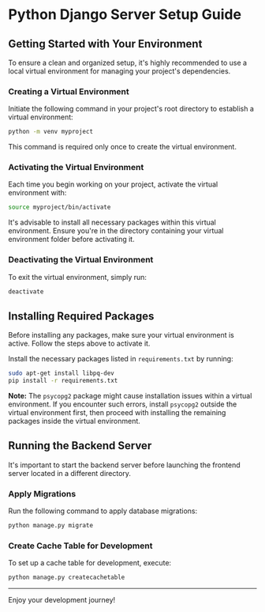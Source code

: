 # Python Django Server Setup Guide

## Getting Started with Your Environment

To ensure a clean and organized setup, it's highly recommended to use a local virtual environment for managing your project's dependencies.

### Creating a Virtual Environment

Initiate the following command in your project's root directory to establish a virtual environment:

```bash
python -m venv myproject
```

This command is required only once to create the virtual environment.

### Activating the Virtual Environment

Each time you begin working on your project, activate the virtual environment with:

```bash
source myproject/bin/activate
```

It's advisable to install all necessary packages within this virtual environment. Ensure you're in the directory containing your virtual environment folder before activating it.

### Deactivating the Virtual Environment

To exit the virtual environment, simply run:

```bash
deactivate
```

## Installing Required Packages

Before installing any packages, make sure your virtual environment is active. Follow the steps above to activate it.

Install the necessary packages listed in `requirements.txt` by running:

```bash
sudo apt-get install libpq-dev
pip install -r requirements.txt
```

**Note:** The `psycopg2` package might cause installation issues within a virtual environment. If you encounter such errors, install `psycopg2` outside the virtual environment first, then proceed with installing the remaining packages inside the virtual environment.

## Running the Backend Server

It's important to start the backend server before launching the frontend server located in a different directory.

### Apply Migrations

Run the following command to apply database migrations:

```bash
python manage.py migrate
```

### Create Cache Table for Development

To set up a cache table for development, execute:

```bash
python manage.py createcachetable
```

---

Enjoy your development journey!